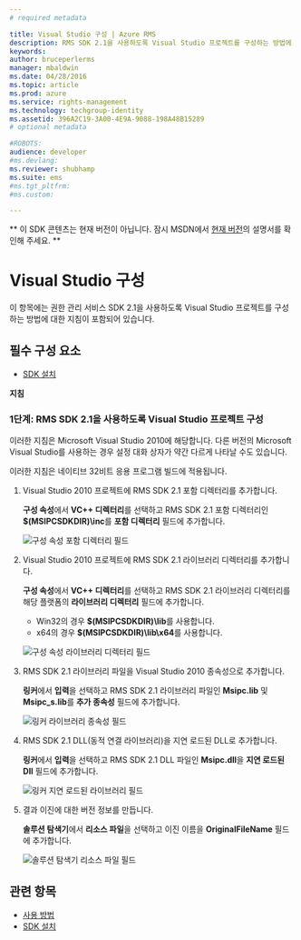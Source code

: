 ```yaml
---
# required metadata

title: Visual Studio 구성 | Azure RMS
description: RMS SDK 2.1을 사용하도록 Visual Studio 프로젝트를 구성하는 방법에 대한 지침입니다.
keywords:
author: bruceperlerms
manager: mbaldwin
ms.date: 04/28/2016
ms.topic: article
ms.prod: azure
ms.service: rights-management
ms.technology: techgroup-identity
ms.assetid: 396A2C19-3A00-4E9A-9088-198A48B15289
# optional metadata

#ROBOTS:
audience: developer
#ms.devlang:
ms.reviewer: shubhamp
ms.suite: ems
#ms.tgt_pltfrm:
#ms.custom:

---
```

** 이 SDK 콘텐츠는 현재 버전이 아닙니다. 잠시 MSDN에서 [현재 버전](https://msdn.microsoft.com/library/windows/desktop/hh535290(v=vs.85).aspx)의 설명서를 확인해 주세요. **
# Visual Studio 구성

이 항목에는 권한 관리 서비스 SDK 2.1을 사용하도록 Visual Studio 프로젝트를 구성하는 방법에 대한 지침이 포함되어 있습니다.

## 필수 구성 요소

-   [SDK 설치](create-your-first-rights-aware-application.md)

**지침**

### 1단계: RMS SDK 2.1을 사용하도록 Visual Studio 프로젝트 구성

이러한 지침은 Microsoft Visual Studio 2010에 해당합니다. 다른 버전의 Microsoft Visual Studio를 사용하는 경우 설정 대화 상자가 약간 다르게 나타날 수도 있습니다.

이러한 지침은 네이티브 32비트 응용 프로그램 빌드에 적용됩니다.

1.  Visual Studio 2010 프로젝트에 RMS SDK 2.1 포함 디렉터리를 추가합니다.

    **구성 속성**에서 **VC++ 디렉터리**를 선택하고 RMS SDK 2.1 포함 디렉터리인 **$(MSIPCSDKDIR)\\inc**를 **포함 디렉터리** 필드에 추가합니다.

    ![구성 속성 포함 디렉터리 필드](../media/include_directories.png)

2.  Visual Studio 2010 프로젝트에 RMS SDK 2.1 라이브러리 디렉터리를 추가합니다.

    **구성 속성**에서 **VC++ 디렉터리**를 선택하고 RMS SDK 2.1 라이브러리 디렉터리를 해당 플랫폼의 **라이브러리 디렉터리** 필드에 추가합니다.

    -   Win32의 경우 **$(MSIPCSDKDIR)\\lib**를 사용합니다.
    -   x64의 경우 **$(MSIPCSDKDIR)\\lib\\x64**를 사용합니다.

    ![구성 속성 라이브러리 디렉터리 필드](../media/library_directories.png)

3.  RMS SDK 2.1 라이브러리 파일을 Visual Studio 2010 종속성으로 추가합니다.

    **링커**에서 **입력**을 선택하고 RMS SDK 2.1 라이브러리 파일인 **Msipc.lib** 및 **Msipc\_s.lib**를 **추가 종속성** 필드에 추가합니다.

    ![링커 라이브러리 종속성 필드](../media/additional_dependencies.png)

4.  RMS SDK 2.1 DLL(동적 연결 라이브러리)을 지연 로드된 DLL로 추가합니다.

    **링커**에서 **입력**을 선택하고 RMS SDK 2.1 DLL 파일인 **Msipc.dll**을 **지연 로드된 Dll** 필드에 추가합니다.

    ![링커 지연 로드된 라이브러리 필드](../media/delay_loaded.png)

5.  결과 이진에 대한 버전 정보를 만듭니다.

    **솔루션 탐색기**에서 **리소스 파일**을 선택하고 이진 이름을 **OriginalFileName** 필드에 추가합니다.

    ![솔루션 탐색기 리소스 파일 필드](../media/original_file_name.png)

## 관련 항목

* [사용 방법](how-to-use-msipc.md)
* [SDK 설치](create-your-first-rights-aware-application.md)
 

 





<!--HONumber=Jun16_HO1-->


